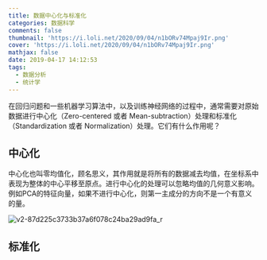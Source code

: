 ```yaml
---
title: 数据中心化与标准化
categories: 数据科学
comments: false
thumbnail: 'https://i.loli.net/2020/09/04/n1bORv74Mpaj9Ir.png'
cover: 'https://i.loli.net/2020/09/04/n1bORv74Mpaj9Ir.png'
mathjax: false
date: 2019-04-17 14:12:53
tags:
  - 数据分析
  - 统计学
---
```


在回归问题和一些机器学习算法中，以及训练神经网络的过程中，通常需要对原始数据进行中心化（Zero-centered 或者 Mean-subtraction）处理和标准化（Standardization 或者 Normalization）处理。它们有什么作用呢？

<!--more-->

## 中心化

中心化也叫零均值化，顾名思义，其作用就是将所有的数据减去均值，在坐标系中表现为整体的中心平移至原点。进行中心化的处理可以忽略均值的几何意义影响。例如PCA的特征向量，如果不进行中心化，则第一主成分的方向不是一个有意义的量。

![v2-87d225c3733b37a6f078c24ba29ad9fa_r](https://i.loli.net/2021/04/17/wTgNJUKOa3hvFVS.jpg)



## 标准化

